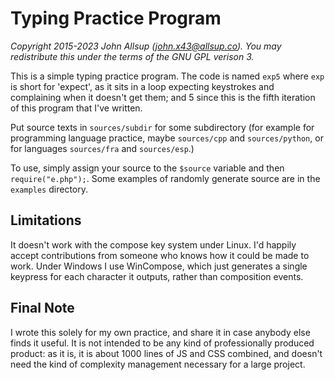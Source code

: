 # Typing Practice Program
*Copyright 2015-2023 John Allsup (john.x43@allsup.co). You may redistribute this under the terms of the GNU GPL verison 3.*

This is a simple typing practice program. The code is named `exp5` where
`exp` is short for 'expect', as it sits in a loop expecting keystrokes
and complaining when it doesn't get them; and 5 since this is the fifth
iteration of this program that I've written.

Put source texts in `sources/subdir` for some subdirectory
(for example for programming language practice, maybe `sources/cpp` and `sources/python`,
or for languages `sources/fra` and `sources/esp`.)

To use, simply assign your source to the `$source` variable and
then `require("e.php");`. Some examples of randomly generate source
are in the `examples` directory.

## Limitations
It doesn't work with the compose key system under Linux. I'd happily accept
contributions from someone who knows how it could be made to work. Under Windows
I use WinCompose, which just generates a single keypress for each character
it outputs, rather than composition events.

## Final Note
I wrote this solely for my own practice, and share it in case anybody else finds
it useful. It is not intended to be any kind of professionally produced product:
as it is, it is about 1000 lines of JS and CSS combined, and doesn't need the
kind of complexity management necessary for a large project.
